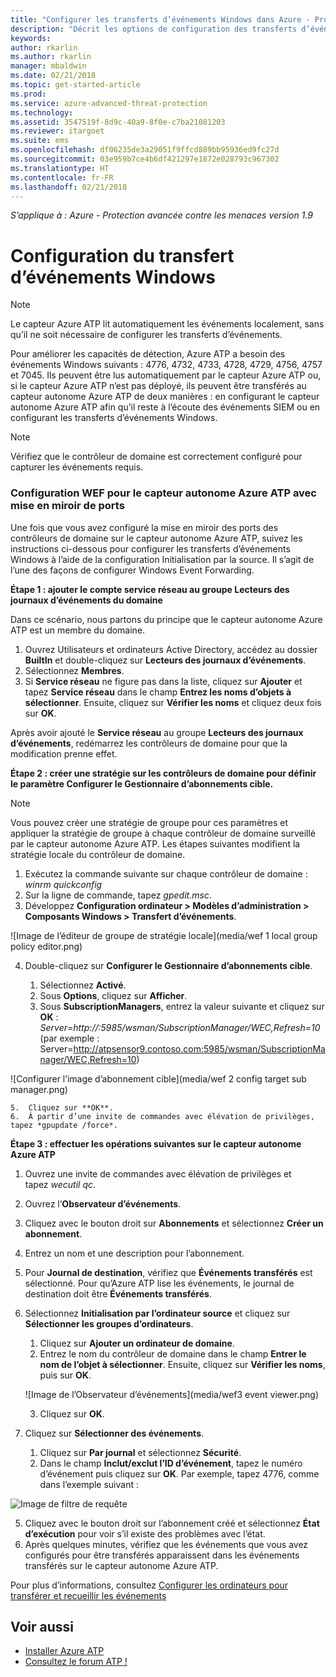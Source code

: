 ```yaml
---
title: "Configurer les transferts d’événements Windows dans Azure - Protection avancée contre les menaces | Microsoft Docs"
description: "Décrit les options de configuration des transferts d’événements Windows avec Azure ATP"
keywords: 
author: rkarlin
ms.author: rkarlin
manager: mbaldwin
ms.date: 02/21/2018
ms.topic: get-started-article
ms.prod: 
ms.service: azure-advanced-threat-protection
ms.technology: 
ms.assetid: 3547519f-8d9c-40a9-8f0e-c7ba21081203
ms.reviewer: itargoet
ms.suite: ems
ms.openlocfilehash: df06235de3a29051f9ffcd889bb95936ed9fc27d
ms.sourcegitcommit: 03e959b7ce4b6df421297e1872e028793c967302
ms.translationtype: HT
ms.contentlocale: fr-FR
ms.lasthandoff: 02/21/2018
---
```

*S’applique à : Azure - Protection avancée contre les menaces version 1.9*



# <a name="configuring-windows-event-forwarding"></a>Configuration du transfert d’événements Windows

> [!NOTE]
> Le capteur Azure ATP lit automatiquement les événements localement, sans qu’il ne soit nécessaire de configurer les transferts d’événements.


Pour améliorer les capacités de détection, Azure ATP a besoin des événements Windows suivants : 4776, 4732, 4733, 4728, 4729, 4756, 4757 et 7045. Ils peuvent être lus automatiquement par le capteur Azure ATP ou, si le capteur Azure ATP n’est pas déployé, ils peuvent être transférés au capteur autonome Azure ATP de deux manières : en configurant le capteur autonome Azure ATP afin qu’il reste à l’écoute des événements SIEM ou en configurant les transferts d’événements Windows.

> [!NOTE]
> Vérifiez que le contrôleur de domaine est correctement configuré pour capturer les événements requis.

### <a name="wef-configuration-for-azure-atp-standalone-sensors-with-port-mirroring"></a>Configuration WEF pour le capteur autonome Azure ATP avec mise en miroir de ports

Une fois que vous avez configuré la mise en miroir des ports des contrôleurs de domaine sur le capteur autonome Azure ATP, suivez les instructions ci-dessous pour configurer les transferts d’événements Windows à l’aide de la configuration Initialisation par la source. Il s’agit de l’une des façons de configurer Windows Event Forwarding. 

**Étape 1 : ajouter le compte service réseau au groupe Lecteurs des journaux d’événements du domaine** 

Dans ce scénario, nous partons du principe que le capteur autonome Azure ATP est un membre du domaine.

1.  Ouvrez Utilisateurs et ordinateurs Active Directory, accédez au dossier **BuiltIn** et double-cliquez sur **Lecteurs des journaux d’événements**. 
2.  Sélectionnez **Membres**.
4.  Si **Service réseau** ne figure pas dans la liste, cliquez sur **Ajouter** et tapez **Service réseau** dans le champ **Entrez les noms d’objets à sélectionner**. Ensuite, cliquez sur **Vérifier les noms** et cliquez deux fois sur **OK**. 

Après avoir ajouté le **Service réseau** au groupe **Lecteurs des journaux d’événements**, redémarrez les contrôleurs de domaine pour que la modification prenne effet.

**Étape 2 : créer une stratégie sur les contrôleurs de domaine pour définir le paramètre Configurer le Gestionnaire d’abonnements cible.** 
> [!Note] 
> Vous pouvez créer une stratégie de groupe pour ces paramètres et appliquer la stratégie de groupe à chaque contrôleur de domaine surveillé par le capteur autonome Azure ATP. Les étapes suivantes modifient la stratégie locale du contrôleur de domaine.     

1.  Exécutez la commande suivante sur chaque contrôleur de domaine : *winrm quickconfig*
2.  Sur la ligne de commande, tapez *gpedit.msc*.
3.  Développez **Configuration ordinateur > Modèles d’administration > Composants Windows > Transfert d’événements**.

 ![Image de l’éditeur de groupe de stratégie locale](media/wef 1 local group policy editor.png)

4.  Double-cliquez sur **Configurer le Gestionnaire d’abonnements cible**.
   
    1.  Sélectionnez **Activé**.
    2.  Sous **Options**, cliquez sur **Afficher**.
    3.  Sous **SubscriptionManagers**, entrez la valeur suivante et cliquez sur **OK** : *Server=http://<fqdnATPSensor>:5985/wsman/SubscriptionManager/WEC,Refresh=10* (par exemple : Server=http://atpsensor9.contoso.com:5985/wsman/SubscriptionManager/WEC,Refresh=10)
 
   ![Configurer l’image d’abonnement cible](media/wef 2 config target sub manager.png)
   
    5.  Cliquez sur **OK**.
    6.  À partir d’une invite de commandes avec élévation de privilèges, tapez *gpupdate /force*. 

**Étape 3 : effectuer les opérations suivantes sur le capteur autonome Azure ATP** 

1.  Ouvrez une invite de commandes avec élévation de privilèges et tapez *wecutil qc*.
2.  Ouvrez l’**Observateur d’événements**. 
3.  Cliquez avec le bouton droit sur **Abonnements** et sélectionnez **Créer un abonnement**. 

   1.   Entrez un nom et une description pour l’abonnement. 
   2.   Pour **Journal de destination**, vérifiez que **Événements transférés** est sélectionné. Pour qu’Azure ATP lise les événements, le journal de destination doit être **Événements transférés**. 
   3.   Sélectionnez **Initialisation par l’ordinateur source** et cliquez sur **Sélectionner les groupes d’ordinateurs**.
        1.  Cliquez sur **Ajouter un ordinateur de domaine**.
        2.  Entrez le nom du contrôleur de domaine dans le champ **Entrer le nom de l’objet à sélectionner**. Ensuite, cliquez sur **Vérifier les noms**, puis sur **OK**. 
       
        ![Image de l’Observateur d’événements](media/wef3 event viewer.png)
   
        
        3.  Cliquez sur **OK**.
   4.   Cliquez sur **Sélectionner des événements**.

        1. Cliquez sur **Par journal** et sélectionnez **Sécurité**.
        2. Dans le champ **Inclut/exclut l’ID d’événement**, tapez le numéro d’événement puis cliquez sur **OK**. Par exemple, tapez 4776, comme dans l’exemple suivant :

 ![Image de filtre de requête](media/wef-4-query-filter.png)

   5.   Cliquez avec le bouton droit sur l’abonnement créé et sélectionnez **État d’exécution** pour voir s’il existe des problèmes avec l’état. 
   6.   Après quelques minutes, vérifiez que les événements que vous avez configurés pour être transférés apparaissent dans les événements transférés sur le capteur autonome Azure ATP.


Pour plus d’informations, consultez [Configurer les ordinateurs pour transférer et recueillir les événements](https://technet.microsoft.com/library/cc748890)

## <a name="see-also"></a>Voir aussi

- [Installer Azure ATP](install-atp-step1.md)
- [Consultez le forum ATP !](https://aka.ms/azureatpcommunity)